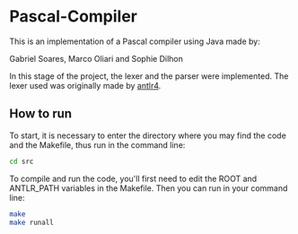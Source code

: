 # Pascal-Compiler

This is an implementation of a Pascal compiler using Java made by:

Gabriel Soares, Marco Oliari and Sophie Dilhon

In this stage of the project, the lexer and the parser were implemented. The lexer used was originally made by [antlr4](https://github.com/antlr/grammars-v4/tree/master/pascal).

## How to run
To start, it is necessary to enter the directory where you may find the code and the Makefile, thus run in the command line:
```sh
cd src
```

To compile and run the code, you'll first need to edit the ROOT and ANTLR_PATH variables in the Makefile. Then you can run in your command line:
```sh
make
make runall
```